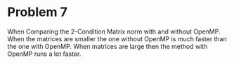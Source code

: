 # Problem 7
When Comparing the 2-Condition Matrix norm with and without OpenMP.  When the matrices are smaller the one without OpenMP is much faster than the one with OpenMP.  When matrices are large then the method with OpenMP runs a lot faster.
